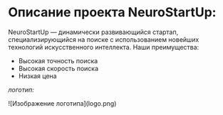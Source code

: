 # Описание проекта NeuroStartUp:

<p> NeuroStartUp — динамически развивающийся стартап, специализирующийся на поиске с использованием новейших технологий искусственного интеллекта. Наши преимущества:

- Высокая точность поиска
- Высокая скорость поиска
- Низкая цена

*логотип:*
<p>![Изображение логотипа](logo.png)

